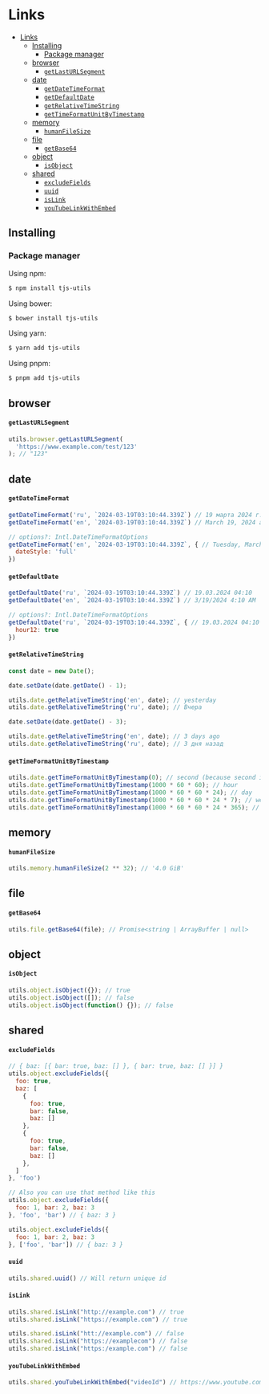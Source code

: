 # Links

- [Links](#links)
  - [Installing](#installing)
    - [Package manager](#package-manager)
  - [browser](#browser)
      - [`getLastURLSegment`](#getlasturlsegment)
  - [date](#date)
      - [`getDateTimeFormat`](#getdatetimeformat)
      - [`getDefaultDate`](#getdefaultdate)
      - [`getRelativeTimeString`](#getrelativetimestring)
      - [`getTimeFormatUnitByTimestamp`](#gettimeformatunitbytimestamp)
  - [memory](#memory)
      - [`humanFileSize`](#humanfilesize)
  - [file](#file)
      - [`getBase64`](#getbase64)
  - [object](#object)
      - [`isObject`](#isobject)
  - [shared](#shared)
      - [`excludeFields`](#excludefields)
      - [`uuid`](#uuid)
      - [`isLink`](#islink)
      - [`youTubeLinkWithEmbed`](#youtubelinkwithembed)

## Installing

### Package manager

Using npm:

```bash
$ npm install tjs-utils
```

Using bower:

```bash
$ bower install tjs-utils
```

Using yarn:

```bash
$ yarn add tjs-utils
```

Using pnpm:

```bash
$ pnpm add tjs-utils
```

## browser

#### `getLastURLSegment`

```js
utils.browser.getLastURLSegment(
  'https://www.example.com/test/123'
); // "123"
```

## date

#### `getDateTimeFormat`

```js
getDateTimeFormat('ru', `2024-03-19T03:10:44.339Z`) // 19 марта 2024 г. в 04:10
getDateTimeFormat('en', `2024-03-19T03:10:44.339Z`) // March 19, 2024 at 4:10 AM

// options?: Intl.DateTimeFormatOptions
getDateTimeFormat('en', `2024-03-19T03:10:44.339Z`, { // Tuesday, March 19, 2024 at 4:10 AM
  dateStyle: 'full'
})
```

#### `getDefaultDate`

```js
getDefaultDate('ru', `2024-03-19T03:10:44.339Z`) // 19.03.2024 04:10
getDefaultDate('en', `2024-03-19T03:10:44.339Z`) // 3/19/2024 4:10 AM

// options?: Intl.DateTimeFormatOptions
getDefaultDate('ru', `2024-03-19T03:10:44.339Z`, { // 19.03.2024 04:10 AM
  hour12: true
})
```

#### `getRelativeTimeString`

```js
const date = new Date();
```

```js
date.setDate(date.getDate() - 1);

utils.date.getRelativeTimeString('en', date); // yesterday
utils.date.getRelativeTimeString('ru', date); // Вчера
```

```js
date.setDate(date.getDate() - 3);

utils.date.getRelativeTimeString('en', date); // 3 days ago
utils.date.getRelativeTimeString('ru', date); // 3 дня назад
```

#### `getTimeFormatUnitByTimestamp`

```js
utils.date.getTimeFormatUnitByTimestamp(0); // second (because second is minimum value)
utils.date.getTimeFormatUnitByTimestamp(1000 * 60 * 60); // hour
utils.date.getTimeFormatUnitByTimestamp(1000 * 60 * 60 * 24); // day
utils.date.getTimeFormatUnitByTimestamp(1000 * 60 * 60 * 24 * 7); // week
utils.date.getTimeFormatUnitByTimestamp(1000 * 60 * 60 * 24 * 365); // year
```

## memory

#### `humanFileSize`

```js
utils.memory.humanFileSize(2 ** 32); // '4.0 GiB'
```

## file

#### `getBase64`

```js
utils.file.getBase64(file); // Promise<string | ArrayBuffer | null>
```

## object

#### `isObject`

```js
utils.object.isObject({}); // true
utils.object.isObject([]); // false
utils.object.isObject(function() {}); // false
```

## shared

#### `excludeFields`

```js
// { baz: [{ bar: true, baz: [] }, { bar: true, baz: [] }] }
utils.object.excludeFields({
  foo: true,
  baz: [
    {
      foo: true,
      bar: false,
      baz: []
    },
    {
      foo: true,
      bar: false,
      baz: []
    },
  ]
}, 'foo')

// Also you can use that method like this
utils.object.excludeFields({
  foo: 1, bar: 2, baz: 3
}, 'foo', 'bar') // { baz: 3 }

utils.object.excludeFields({
  foo: 1, bar: 2, baz: 3
}, ['foo', 'bar']) // { baz: 3 }
```

#### `uuid`

```js
utils.shared.uuid() // Will return unique id
```

#### `isLink`

```js
utils.shared.isLink("http://example.com") // true
utils.shared.isLink("https://example.com") // true

utils.shared.isLink("htt://example.com") // false
utils.shared.isLink("https://examplecom") // false
utils.shared.isLink("https:/example.com") // false
```

#### `youTubeLinkWithEmbed`

```js
utils.shared.youTubeLinkWithEmbed("videoId") // https://www.youtube.com/embed/${videoId}?si=MwpzP3N4aPMNGFri
```